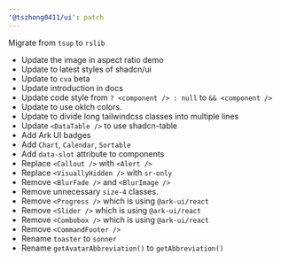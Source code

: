 ```yaml
---
'@tszhong0411/ui': patch
---
```


Migrate from `tsup` to `rslib`

- Update the image in aspect ratio demo
- Update to latest styles of shadcn/ui
- Update to `cva` beta
- Update introduction in docs
- Update code style from `? <component /> : null` to `&& <component />`
- Update to use oklch colors.
- Update to divide long tailwindcss classes into multiple lines
- Update `<DataTable />` to use shadcn-table
- Add Ark UI badges
- Add `Chart`, `Calendar`, `Sortable`
- Add `data-slot` attribute to components
- Replace `<Callout />` with `<Alert />`
- Replace `<VisuallyHidden />` with `sr-only`
- Remove `<BlurFade />` and `<BlurImage />`
- Remove unnecessary `size-4` classes.
- Remove `<Progress />` which is using `@ark-ui/react`
- Remove `<Slider />` which is using `@ark-ui/react`
- Remove `<Combobox />` which is using `@ark-ui/react`
- Remove `<CommandFooter />`
- Rename `toaster` to `sonner`
- Rename `getAvatarAbbreviation()` to `getAbbreviation()`
